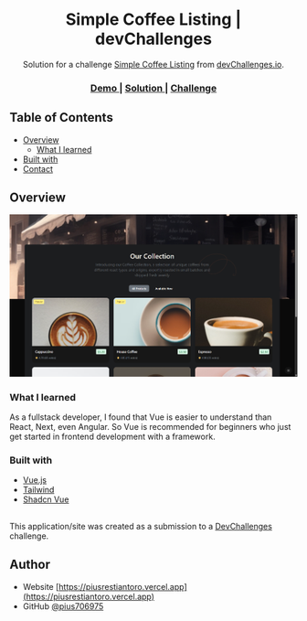<h1 align="center">Simple Coffee Listing | devChallenges</h1>

<div align="center">
   Solution for a challenge <a href="https://devchallenges.io/challenge/simple-coffee-listing" target="_blank">Simple Coffee Listing</a> from <a href="http://devchallenges.io" target="_blank">devChallenges.io</a>.
</div>

<div align="center">
  <h3>
    <a href="https://coffee-listing-cyan.vercel.app/">
      Demo 
    </a>
    <span> | </span>
    <a href="https://github.com/pius706975/devchallenges-simple-coffee-listing">
      Solution
    </a>
    <span> | </span>
    <a href="https://devchallenges.io/challenge/simple-coffee-listing">
      Challenge
    </a>
  </h3>
</div>

## Table of Contents

- [Overview](#overview)
  - [What I learned](#what-i-learned)
- [Built with](#built-with)
- [Contact](#author)

## Overview

![screenshot](preview.png)

### What I learned
As a fullstack developer, I found that Vue is easier to understand than React, Next, even Angular. So Vue is recommended for beginners who just get started in frontend development with a framework.

### Built with
- [Vue.js](https://vuejs.org/)
- [Tailwind](https://tailwindcss.com/)
- [Shadcn Vue](https://www.shadcn-vue.com)
##

This application/site was created as a submission to a [DevChallenges](https://devchallenges.io/challenges-dashboard) challenge.

## Author

- Website [https://piusrestiantoro.vercel.app](https://piusrestiantoro.vercel.app)
- GitHub [@pius706975](https://github.com/pius706975)
